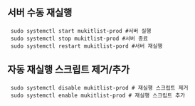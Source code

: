 ## 서버 수동 재실행
```shell
 sudo systemctl start mukitlist-prod #서버 실행
 sudo systemctl stop mukitlist-prod #서버 종료
 sudo systemctl restart mukitlist-pord #서버 재실행
```

## 자동 재실행 스크립트 제거/추가
```shell
 sudo systemctl disable mukitlist-prod # 재실행 스크립트 제거
 sudo systemctl enable mukitlist-prod # 재실행 스크립트 추가

```
